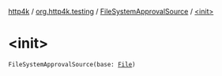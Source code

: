 [http4k](../../index.md) / [org.http4k.testing](../index.md) / [FileSystemApprovalSource](index.md) / [&lt;init&gt;](./-init-.md)

# &lt;init&gt;

`FileSystemApprovalSource(base: `[`File`](https://docs.oracle.com/javase/9/docs/api/java/io/File.html)`)`